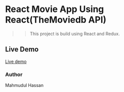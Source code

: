 # React Movie App Using React(TheMoviedb API)

>> This project is build using React and Redux.

## Live Demo
[Live demo](https://reactmovieapp5809.netlify.com/)

### Author
Mahmudul Hassan
